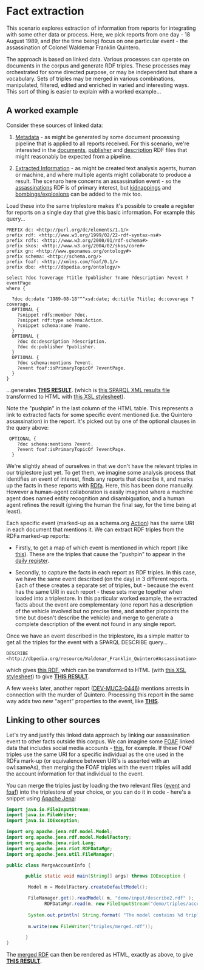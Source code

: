 # Fact extraction

This scenario explores extraction of information from reports for integrating with some other data or process. Here, we pick reports from one day - 18 August 1989, and (for the time being) focus on one particular event - the assassination of Colonel Waldemar Franklin Quintero.

The approach is based on linked data. Various processes can operate on documents in the corpus and generate RDF triples. These processes may orchestrated for some directed purpose, or may be independent but share a vocabulary. Sets of triples may be merged in various combinations, manipulated, filtered, edited and enriched in varied and interesting ways. This sort of thing is easier to explain with a worked example...

## A worked example

Consider these sources of linked data:

1. [Metadata](https://github.com/dstl/muc3/wiki/Metadata) - as might be generated by some document processing pipeline that is applied to all reports received. For this scenario, we're interested in the [documents](http://dstl.github.io/muc3/metadata/documents.rdf), [publisher](http://dstl.github.io/muc3/metadata/publisher.rdf) and [description](http://dstl.github.io/muc3/metadata/description.rdf) RDF files that might reasonably be expected from a pipeline.

2. [Extracted Information](https://github.com/dstl/muc3/wiki/Extracted-Information) - as might be created text analysis agents, human or machine, and where multiple agents might collaborate to produce a result. The scenaro here concerns an assassination event - so the [assassinations](http://dstl.github.io/muc3/events/assassination.rdf) RDF is of primary interest, but [kidnappings](http://dstl.github.io/muc3/events/kidnap.rdf) and [bombings/explosions](http://dstl.github.io/muc3/events/explosion.rdf) can be added to the mix too. 

Load these into the same triplestore makes it's possible to create a register for reports on a single day that give this basic information. For example this query...

```
PREFIX dc: <http://purl.org/dc/elements/1.1/>
prefix rdf: <http://www.w3.org/1999/02/22-rdf-syntax-ns#>
prefix rdfs: <http://www.w3.org/2000/01/rdf-schema#>
prefix skos: <http://www.w3.org/2004/02/skos/core#>
prefix gn: <http://www.geonames.org/ontology#>
prefix schema: <http://schema.org/>
prefix foaf: <http://xmlns.com/foaf/0.1/>
prefix dbo: <http://dbpedia.org/ontology/>

select ?doc ?coverage ?title ?publisher ?name ?description ?event ?eventPage
where {

  ?doc dc:date "1989-08-18"^^xsd:date; dc:title ?title; dc:coverage ?coverage.
  OPTIONAL {
    ?snippet rdfs:member ?doc.
    ?snippet rdf:type schema:Action.
    ?snippet schema:name ?name.
  }
  OPTIONAL {
    ?doc dc:description ?description.
    ?doc dc:publisher ?publisher.
  }
  OPTIONAL {
    ?doc schema:mentions ?event.
    ?event foaf:isPrimaryTopicOf ?eventPage.
  }
}
```

...generates **[THIS RESULT](http://dstl.github.io/muc3/demo/daily.html)**. (which is [this SPARQL XML results file](input/query.srx) transformed to HTML with [this XSL stylesheet](xsl/query-html.xsl)).

Note the "pushpin" in the last column of the HTML table. This represents a link to extracted facts for some specific event mentioned (i.e. the Quintero assassination) in the report. It's picked out by one of the optional clauses in the query above:

```
 OPTIONAL {
    ?doc schema:mentions ?event.
    ?event foaf:isPrimaryTopicOf ?eventPage.
  }
```

We're slightly ahead of ourselves in that we don't have the relevant triples in our triplestore just yet. To get them, we imagine some analysis process that identifies an event of interest, finds any reports that describe it, and marks up the facts in these reports with [RDfa](https://github.com/dstl/muc3/wiki/Rdfa). Here, this has been done manually. However a human-agent collaboration is easily imagined where a machine agent does named entity recognition and disambiguation, and a human agent refines the result (giving the human the final say, for the time being at least).

Each specific event (marked-up as a schema.org [Action](https://schema.org/Action)) has the same URI in each document that mentions it. We can extract RDF triples from the RDFa marked-up reports:

* Firstly, to get a map of which event is mentioned in which report (like [this](triples/mentions_ttl.txt)). These are the triples that cause the "pushpin" to appear in the [daily register](http://dstl.github.io/muc3/demo/daily.html).

* Secondly, to capture the facts in each report as RDF triples. In this case, we have the same event described (on the day) in 3 different reports. Each of these creates a separate set of triples, but - because the event has the same URI in each report - these sets merge together when loaded into a triplestore. In this particular worked example, the extracted facts about the event are complementary (one report has a description of the vehicle involved but no precise time, and another pinpoints the time but doesn't describe the vehicle) and merge to generate a complete description of the event not found in any single report. 

Once we have an event described in the triplestore, its a simple matter to get all the triples for the event with a SPARQL DESCRIBE query...
  
 ```
DESCRIBE <http://dbpedia.org/resource/Waldemar_Franklin_Quintero#Assassination>
 ```
which gives [this RDF](input/describe1.rdf), which can be transformed to HTML (with [this XSL stylesheet](xsl/describe-html.xsl)) to give **[THIS RESULT](http://dstl.github.io/muc3/demo/event_quintero1.html)**.

A few weeks later, another report ([DEV-MUC3-0446](http://dstl.github.io/muc3/dev/DEV-MUC3-0446.xhtml)) mentions arrests in connection with the murder of Quintero. Processing this report in the same way adds two new "agent" properties to the event, like **[THIS](http://dstl.github.io/muc3/demo/event_quintero2.html)**.

## Linking to other sources 

Let's try and justify this linked data approach by linking our assassination event to other facts outside this corpus. We can imagine some [FOAF](https://en.wikipedia.org/wiki/FOAF_(ontology)) linked data that includes social media accounts - [this](triples/account_ttl.txt), for example. If these FOAF triples use the same URI for a specific individual as the one used in the RDFa mark-up (or equivalence between URI's is asserted with an owl:sameAs), then merging the FOAF triples with the event triples will add the account information for that individual to the event.

You can merge the triples just by loading the two relevant files ([event](input/describe2.rdf) and [foaf](triples/account_ttl.txt)) into the triplestore of your choice, or you can do it in code - here's a snippet using [Apache Jena](https://jena.apache.org/):

```java
import java.io.FileInputStream;
import java.io.FileWriter;
import java.io.IOException;

import org.apache.jena.rdf.model.Model;
import org.apache.jena.rdf.model.ModelFactory;
import org.apache.jena.riot.Lang;
import org.apache.jena.riot.RDFDataMgr;
import org.apache.jena.util.FileManager;

public class MergeAccountInfo {

       public static void main(String[] args) throws IOException {

        Model m = ModelFactory.createDefaultModel();

        FileManager.get().readModel( m, "demo/input/describe2.rdf" );
              RDFDataMgr.read(m, new FileInputStream("demo/triples/account_ttl.txt"), Lang.TTL);
        
        System.out.println( String.format( "The model contains %d triples", m.size() ) );
        
        m.write(new FileWriter("triples/merged.rdf"));

       }
}
```
The [merged RDF](triples/merged.rdf) can then be rendered as HTML, exactly as above, to give **[THIS RESULT](http://dstl.github.io/muc3/demo/event_quintero3.html)**.


